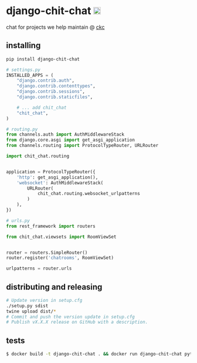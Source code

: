 django-chit-chat [<img src="https://ckcollab.com/assets/images/badges/badge.svg" alt="CKC" height="20">](https://ckcollab.com)
==========
chat for projects we help maintain @ [ckc](https://ckcollab.com)


## installing

```bash
pip install django-chit-chat
```

```python
# settings.py
INSTALLED_APPS = (
    "django.contrib.auth",
    "django.contrib.contenttypes",
    "django.contrib.sessions",
    "django.contrib.staticfiles",

    # ... add chit_chat
    "chit_chat",
)
```

```python
# routing.py
from channels.auth import AuthMiddlewareStack
from django.core.asgi import get_asgi_application
from channels.routing import ProtocolTypeRouter, URLRouter

import chit_chat.routing


application = ProtocolTypeRouter({
    'http': get_asgi_application(),
    'websocket': AuthMiddlewareStack(
        URLRouter(
            chit_chat.routing.websocket_urlpatterns
        )
    ),
})
```

```python
# urls.py
from rest_framework import routers

from chit_chat.viewsets import RoomViewSet


router = routers.SimpleRouter()
router.register('chatrooms', RoomViewSet)

urlpatterns = router.urls
```


## distributing and releasing

```bash
# Update version in setup.cfg
./setup.py sdist
twine upload dist/*
# Commit and push the version update in setup.cfg
# Publish vX.X.X release on GitHub with a description.
```

## tests

```bash
$ docker build -t django-chit-chat . && docker run django-chit-chat pytest
```
